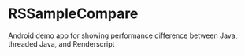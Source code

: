 RSSampleCompare
===============

Android demo app for showing performance difference between Java, threaded Java, and Renderscript